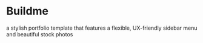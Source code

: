 # Buildme
a stylish portfolio template that features a flexible, UX-friendly sidebar menu and beautiful stock photos
